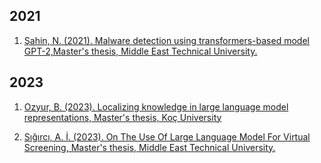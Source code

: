 ## 2021
1. [Şahin, N. (2021). Malware detection using transformers-based model GPT-2,Master's thesis, Middle East Technical University.](https://tez.yok.gov.tr/UlusalTezMerkezi/TezGoster?key=RjZwH00oMG4iNa5Sgvlgg5HeGF4qhoIAI_XM7rGU5JGTyu4HapHooFyF00Qhpnvr)

## 2023
1. [Ozyur, B. (2023). Localizing knowledge in large language model representations, Master's thesis, Koç University](https://tez.yok.gov.tr/UlusalTezMerkezi/TezGoster?key=S2eMu1TIwY_v4mYv58xAr21KC5OOW5o7p0-RUf5bGdi76m_BCJavQAU6rxb2Nkly)

1. [Sığırcı, A. İ. (2023). On The Use Of Large Language Model For Virtual Screening, Master's thesis, Middle East Technical University.](https://tez.yok.gov.tr/UlusalTezMerkezi/TezGoster?key=nLNfCsWgUluh5T2iyudShsM-k-UVzPRz4kf6WbV7EiKzfcyBAK9pwcUJ-vgVcKJT)
